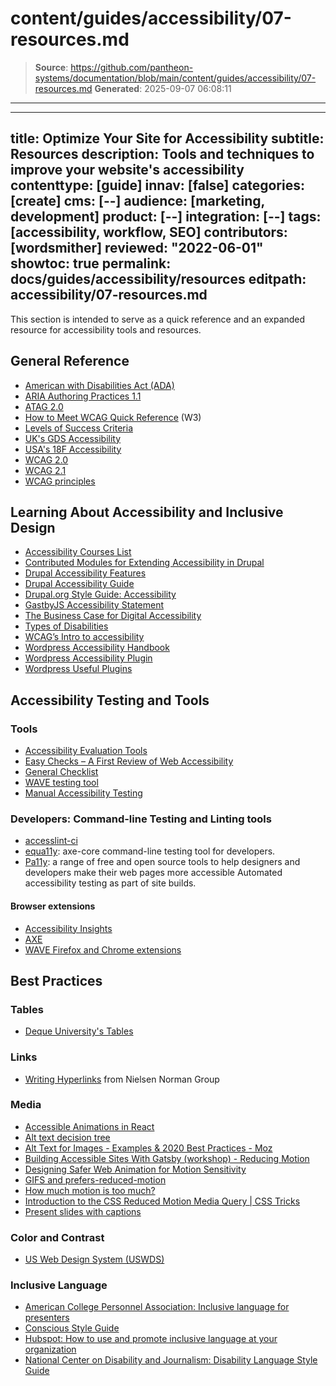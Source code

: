 # content/guides/accessibility/07-resources.md

> **Source**: https://github.com/pantheon-systems/documentation/blob/main/content/guides/accessibility/07-resources.md
> **Generated**: 2025-09-07 06:08:11

---

---
title: Optimize Your Site for Accessibility
subtitle: Resources
description: Tools and techniques to improve your website's accessibility
contenttype: [guide]
innav: [false]
categories: [create]
cms: [--]
audience: [marketing, development]
product: [--]
integration: [--]
tags: [accessibility, workflow, SEO]
contributors: [wordsmither]
reviewed: "2022-06-01"
showtoc: true
permalink: docs/guides/accessibility/resources
editpath: accessibility/07-resources.md
---

This section is intended to serve as a quick reference and an expanded resource for accessibility tools and resources. 

## General Reference

- [American with Disabilities Act (ADA)](https://adata.org/faq/what-definition-disability-under-ada)
- [ARIA Authoring Practices 1.1 ](https://www.w3.org/TR/wai-aria-practices-1.1)
- [ATAG 2.0 ](https://www.w3.org/TR/ATAG20)
- [How to Meet WCAG Quick Reference](https://www.w3.org/WAI/WCAG21/quickref/) (W3)
- [Levels of Success Criteria](https://www.w3.org/WAI/WCAG21/Understanding/conformance#levels)
- [UK's GDS Accessibility ](https://accessibility.blog.gov.uk/)
- [USA's 18F Accessibility ](https://accessibility.18f.gov)
- [WCAG 2.0](https://www.w3.org/TR/WCAG20)
- [WCAG 2.1 ](https://www.w3.org/TR/WCAG21)
- [WCAG principles](https://www.w3.org/TR/WCAG20/#guidelines)

## Learning About Accessibility and Inclusive Design

- [Accessibility Courses List ](https://github.com/mgifford/a11y-courses)
- [Contributed Modules for Extending Accessibility in Drupal](https://www.drupal.org/docs/accessibility/contributed-modules-for-extending-accessibility-in-drupal)
- [Drupal Accessibility Features](https://www.drupal.org/docs/accessibility/drupal-accessibility-features)
- [Drupal Accessibility Guide](https://www.drupal.org/docs/accessibility)
- [Drupal.org Style Guide: Accessibility](https://www.drupal.org/drupalorg/style-guide/accessibility)
- [GastbyJS Accessibility Statement](https://www.gatsbyjs.org/accessibility-statement/)
- [The Business Case for Digital Accessibility](https://www.w3.org/WAI/business-case/)
- [Types of Disabilities](https://usability.yale.edu/web-accessibility/articles/types-disabilities)
- [WCAG’s Intro to accessibility](https://www.w3.org/WAI/fundamentals/accessibility-intro/)
- [Wordpress Accessibility Handbook](https://make.wordpress.org/accessibility/handbook/)
- [Wordpress Accessibility Plugin](https://make.wordpress.org/accessibility/handbook/which-tools-can-i-use/wp-accessibility-plugin/)
- [Wordpress Useful Plugins](https://make.wordpress.org/accessibility/handbook/which-tools-can-i-use/other-plugins-to-improve-accessibility/)

## Accessibility Testing and Tools

### Tools

- [Accessibility Evaluation Tools](https://webaim.org/articles/tools)
- [Easy Checks – A First Review of Web Accessibility](https://www.w3.org/WAI/test-evaluate/preliminary/)
- [General Checklist](https://a11yproject.com/checklist.html)
- [WAVE testing tool](https://wave.webaim.org/)
- [Manual Accessibility Testing](https://uit.stanford.edu/accessibility/testing/manual-checks)

### Developers: Command-line Testing and Linting tools

- [accesslint-ci](https://thoughtbot.com/blog/introducing-accesslint-web-accessibility-testing-in-ci)
- [equa11y](https://github.com/oslabs-beta/Equa11y): axe-core command-line testing tool for developers.
- [Pa11y](https://pa11y.org/): a range of free and open source tools to help designers and developers make their web pages more accessible Automated accessibility testing as part of site builds.

#### Browser extensions

- [Accessibility Insights](https://accessibilityinsights.io/)
- [AXE](https://www.deque.com/axe/)
- [WAVE Firefox and Chrome extensions](https://wave.webaim.org/extension)

## Best Practices

### Tables

- [Deque University's Tables](https://dequeuniversity.com/checklists/web/tables)

### Links

- [Writing Hyperlinks](https://www.nngroup.com/articles/writing-links/) from Nielsen Norman Group

### Media

- [Accessible Animations in React](https://www.joshwcomeau.com/react/prefers-reduced-motion/)
- [Alt text decision tree](https://www.w3.org/WAI/tutorials/images/decision-tree/)
- [Alt Text for Images - Examples & 2020 Best Practices - Moz](https://moz.com/learn/seo/alt-text)
- [Building Accessible Sites With Gatsby (workshop) - Reducing Motion](https://marcysutton.github.io/gatsby-a11y-workshop/animation/)
- [Designing Safer Web Animation for Motion Sensitivity](https://alistapart.com/article/designing-safer-web-animation-for-motion-sensitivity/)
- [GIFS and prefers-reduced-motion](https://css-tricks.com/gifs-and-prefers-reduced-motion/)
- [How much motion is too much?](https://uxdesign.cc/accessible-interaction-design-38db3b72c3ae)
- [Introduction to the CSS Reduced Motion Media Query | CSS Tricks](https://css-tricks.com/introduction-reduced-motion-media-query/)
- [Present slides with captions](https://support.google.com/docs/answer/9109474?hl=en)

### Color and Contrast

- [US Web Design System (USWDS)](https://designsystem.digital.gov/)

### Inclusive Language

- [American College Personnel Association: Inclusive language for presenters](https://www.youtube.com/watch?v=vTqrSMrVW3w)
- [Conscious Style Guide](https://consciousstyleguide.com/)
- [Hubspot: How to use and promote inclusive language at your organization](https://blog.hubspot.com/marketing/inclusive-language)
- [National Center on Disability and Journalism: Disability Language Style Guide](https://ncdj.org/style-guide/)